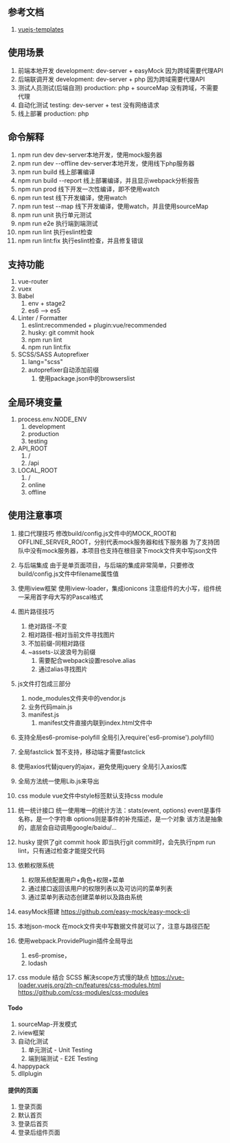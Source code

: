 ## 参考文档
1. [vuejs-templates](http://vuejs-templates.github.io/webpack/)


## 使用场景
1. 前端本地开发
    development: dev-server + easyMock
    因为跨域需要代理API
1. 后端联调开发
    development: dev-server + php
    因为跨域需要代理API
1. 测试人员测试(后端自测)
    production: php + sourceMap
    没有跨域，不需要代理
1. 自动化测试
    testing: dev-server + test
    没有网络请求
1. 线上部署
    production: php


## 命令解释
1. npm run dev
    dev-server本地开发，使用mock服务器
1. npm run dev --offline
    dev-server本地开发，使用线下php服务器
1. npm run build
    线上部署编译
1. npm run build --report
    线上部署编译，并且显示webpack分析报告
1. npm run prod
    线下开发一次性编译，即不使用watch
1. npm run test
    线下开发编译，使用watch
1. npm run test --map
    线下开发编译，使用watch，并且使用sourceMap
1. npm run unit
    执行单元测试
1. npm run e2e
    执行端到端测试
1. npm run lint
    执行eslint检查
1. npm run lint:fix
    执行eslint检查，并且修复错误


## 支持功能
1. vue-router
1. vuex
1. Babel
    1. env + stage2
    1. es6 --> es5
1. Linter / Formatter
    1. eslint:recommended + plugin:vue/recommended
    1. husky: git commit hook
    1. npm run lint
    1. npm run lint:fix
1. SCSS/SASS Autoprefixer
    1. lang="scss"
    1. autoprefixer自动添加前缀
        1. 使用package.json中的browserslist


## 全局环境变量
1. process.env.NODE_ENV
    1. development
    1. production
    1. testing
1. API_ROOT
    1. /
    1. /api
1. LOCAL_ROOT
    1. /
    1. online
    1. offline


## 使用注意事项
1. 接口代理技巧
修改build/config.js文件中的MOCK_ROOT和OFFLINE_SERVER_ROOT，分别代表mock服务器和线下服务器
为了支持团队中没有mock服务器，本项目也支持在根目录下mock文件夹中写json文件

1. 与后端集成
由于是单页面项目，与后端的集成非常简单，只要修改build/config.js文件中filename属性值

1. 使用iview框架
使用iview-loader，集成ionicons
注意组件的大小写，组件统一采用首字母大写的Pascal格式

1. 图片路径技巧
    1. 绝对路径-不变
    1. 相对路径-相对当前文件寻找图片
    1. 不加前缀-同相对路径
    1. ~assets-以波浪号为前缀
        1. 需要配合webpack设置resolve.alias
        1. 通过alias寻找图片

1. js文件打包成三部分
    1. node_modules文件夹中的vendor.js
    1. 业务代码main.js
    1. manifest.js
        1. manifest文件直接内联到index.html文件中

1. 支持全局es6-promise-polyfill
全局引入require('es6-promise').polyfill()

1. 全局fastclick
暂不支持，移动端才需要fastclick

1. 使用axios代替jquery的ajax，避免使用jquery
全局引入axios库

1. 全局方法统一使用Lib.js来导出

1. css module
vue文件中style标签默认支持css module

1. 统一统计接口
统一使用唯一的统计方法：stats(event, options)
event是事件名称，是一个字符串
options则是事件的补充描述，是一个对象
该方法是抽象的，底层会自动调用google/baidu/...

1. husky
提供了git commit hook
即当执行git commit时，会先执行npm run lint，只有通过检查才能提交代码

1. 依赖权限系统
    1. 权限系统配置用户+角色+权限+菜单
    1. 通过接口返回该用户的权限列表以及可访问的菜单列表
    1. 通过菜单列表动态创建菜单树以及路由系统

1. easyMock搭建
    https://github.com/easy-mock/easy-mock-cli

1. 本地json-mock
    在mock文件夹中写数据文件就可以了，注意与路径匹配

1. 使用webpack.ProvidePlugin插件全局导出
    1. es6-promise，
    1. lodash

1. css module 结合 SCSS
解决scope方式慢的缺点
https://vue-loader.vuejs.org/zh-cn/features/css-modules.html
https://github.com/css-modules/css-modules


#### Todo
1. sourceMap-开发模式
1. iview框架
1. 自动化测试
    1. 单元测试 - Unit Testing
    1. 端到端测试 - E2E Testing
1. happypack
1. dllplugin
#### 提供的页面
1. 登录页面
1. 默认首页
1. 登录后首页
1. 登录后组件页面
